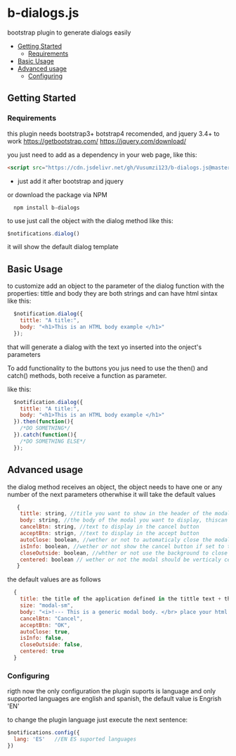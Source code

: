 # b-dialogs.js
bootstrap plugin to generate dialogs easily

* [Getting Started](https://github.com/Vusumzi123/b-dialogs.js/blob/master/README.md#get-started)
  * [Requirements](https://github.com/Vusumzi123/b-dialogs.js/blob/master/README.md#requirements)
* [Basic Usage](https://github.com/Vusumzi123/b-dialogs.js/blob/master/README.md#basic-usage)
* [Advanced usage](https://github.com/Vusumzi123/b-dialogs.js/blob/master/README.md#advanced-usage)
  * [Configuring](https://github.com/Vusumzi123/b-dialogs.js/blob/master/README.md#configuring)




## Getting Started

### Requirements
this plugin needs bootstrap3+ botstrap4 recomended, and jquery 3.4+ to work
https://getbootstrap.com/
https://jquery.com/download/

you just need to add as a dependency in your web page, like this:

```html
<script src="https://cdn.jsdelivr.net/gh/Vusumzi123/b-dialogs.js@master/dist/b-dialog.min.js"></script>
```
* just add it after bootstrap and jquery

or download the package via NPM
```
  npm install b-dialogs
```

to use just call the object with the dialog method like this:

```js
$notifications.dialog()
```

it will show the default dialog template

## Basic Usage
to customize add an object to the parameter of the dialog function with the properties: tittle and body
they are both strings and can have html sintax
like this:

```js
  $notification.dialog({
    tittle: "A title:",
    body: "<h1>This is an HTML body example </h1>"
  });
```

that will generate a dialog with the text yo inserted into the onject's parameters

To add functionality to the buttons you jus need to use the then() and catch() methods, both receive a function as parameter.

like this:
```js
  $notification.dialog({
    tittle: "A title:",
    body: "<h1>This is an HTML body example </h1>"
  }).then(function(){
    /*DO SOMETHING*/
  }).catch(function(){
    /*DO SOMETHING ELSE*/
  });
```

## Advanced usage

the dialog method receives an object, the object needs to have one or any number of the next parameters otherwhise it will take the default values
```js
   {
    tittle: string, //title you want to show in the header of the modal
    body: string, //the body of the modal you want to display, thiscan be HTML or just text
    cancelBtn: string, //text to display in the cancel button
    acceptBtn: strign, //text to display in the accept button
    autoClose: boolean, //wether or not to automaticaly close the modal when pressing any of the footer buttons default true
    isInfo: boolean, //wether or not show the cancel button if set to true only ok button will show default false
    closeOutside: boolean, //whther or not use the background to close de modal default false
    centered: boolean // wether or not the modal should be verticaly centered only works with bootstrap 4 default false
   } 
```

the default values are as follows
```js
  {
    title: the title of the application defined in the tittle text + the word SAYS: 
    size: "modal-sm",
    body: "<i>!--- This is a generic modal body. </br> place your html here --</i>",
    cancelBtn: "Cancel",
    acceptBtn: "OK",
    autoClose: true,
    isInfo: false,
    closeOutside: false,
    centered: true 
  }
```

### Configuring
rigth now the only configuration the plugin suports is language and only supported languages are english and spanish, the default value is Engrish 'EN'

to change the plugin language just execute the next sentence:
```js
$notifications.config({
  lang: 'ES'   //EN ES suported languages
})
```
